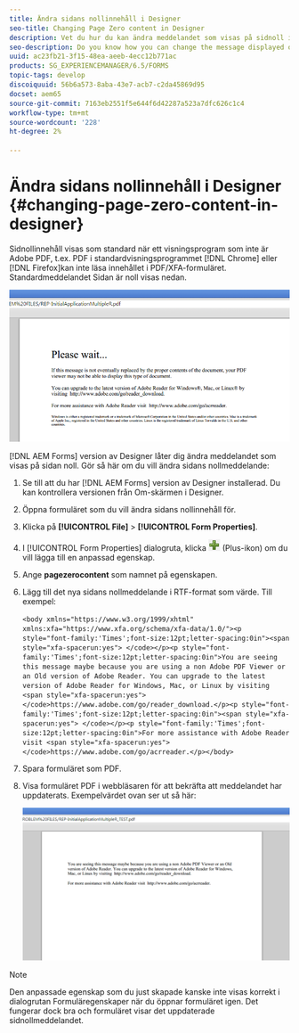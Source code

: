 ```yaml
---
title: Ändra sidans nollinnehåll i Designer
seo-title: Changing Page Zero content in Designer
description: Vet du hur du kan ändra meddelandet som visas på sidnoll i en XFA-PDF när du visar det i ett visningsprogram som inte kommer från Adobe PDF?
seo-description: Do you know how you can change the message displayed on Page Zero of an XFA PDF when viewing it in a non-Adobe PDF viewer?
uuid: ac23fb21-3f15-48ea-aeeb-4ecc12b771ac
products: SG_EXPERIENCEMANAGER/6.5/FORMS
topic-tags: develop
discoiquuid: 56b6a573-8aba-43e7-acb7-c2da45869d95
docset: aem65
source-git-commit: 7163eb2551f5e644f6d42287a523a7dfc626c1c4
workflow-type: tm+mt
source-wordcount: '228'
ht-degree: 2%

---
```



# Ändra sidans nollinnehåll i Designer {#changing-page-zero-content-in-designer}

Sidnollinnehåll visas som standard när ett visningsprogram som inte är Adobe PDF, t.ex. PDF i standardvisningsprogrammet [!DNL Chrome] eller [!DNL Firefox]kan inte läsa innehållet i PDF/XFA-formuläret. Standardmeddelandet Sidan är noll visas nedan.

![defaultpage0message](assets/defaultpage0message.png)

[!DNL AEM Forms] version av Designer låter dig ändra meddelandet som visas på sidan noll. Gör så här om du vill ändra sidans nollmeddelande:

1. Se till att du har [!DNL AEM Forms] version av Designer installerad. Du kan kontrollera versionen från Om-skärmen i Designer.

1. Öppna formuläret som du vill ändra sidans nollinnehåll för.

1. Klicka på **[!UICONTROL File]** > **[!UICONTROL Form Properties]**.

1. I [!UICONTROL Form Properties] dialogruta, klicka ![plus](assets/plus.png) (Plus-ikon) om du vill lägga till en anpassad egenskap.

1. Ange **pagezerocontent** som namnet på egenskapen.
1. Lägg till det nya sidans nollmeddelande i RTF-format som värde. Till exempel:


   `<body xmlns="https://www.w3.org/1999/xhtml" xmlns:xfa="https://www.xfa.org/schema/xfa-data/1.0/"><p style="font-family:'Times';font-size:12pt;letter-spacing:0in"><span style="xfa-spacerun:yes"> </code></p><p style="font-family:'Times';font-size:12pt;letter-spacing:0in">You are seeing this message maybe because you are using a non Adobe PDF Viewer or an Old version of Adobe Reader. You can upgrade to the latest version of Adobe Reader for Windows, Mac, or Linux by visiting <span style="xfa-spacerun:yes"> </code>https://www.adobe.com/go/reader_download.</p><p style="font-family:'Times';font-size:12pt;letter-spacing:0in"><span style="xfa-spacerun:yes"> </code></p><p style="font-family:'Times';font-size:12pt;letter-spacing:0in">For more assistance with Adobe Reader visit <span style="xfa-spacerun:yes"> </code>https://www.adobe.com/go/acrreader.</p></body>`

1. Spara formuläret som PDF.

1. Visa formuläret PDF i webbläsaren för att bekräfta att meddelandet har uppdaterats. Exempelvärdet ovan ser ut så här:

   ![ändrat meddelande](assets/changedmessage.png)

>[!NOTE]
>
>Den anpassade egenskap som du just skapade kanske inte visas korrekt i dialogrutan Formuläregenskaper när du öppnar formuläret igen. Det fungerar dock bra och formuläret visar det uppdaterade sidnollmeddelandet.
